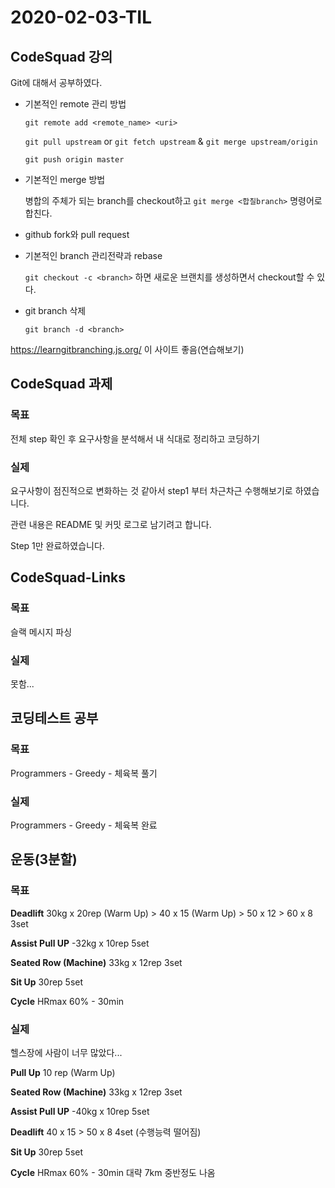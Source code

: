 # 2020-02-03-TIL

## CodeSquad 강의

Git에 대해서 공부하였다.

- 기본적인 remote 관리 방법

  `git remote add <remote_name> <uri>`

  `git pull upstream` or `git fetch upstream` & `git merge upstream/origin`

  `git push origin master`

- 기본적인 merge 방법

  병합의 주체가 되는 branch를 checkout하고 `git merge <합칠branch>` 명령어로 합친다.

- github fork와 pull request

- 기본적인 branch 관리전략과 rebase

  `git checkout -c <branch>` 하면 새로운 브랜치를 생성하면서 checkout할 수 있다.

- git branch 삭제

  `git branch -d <branch>`

https://learngitbranching.js.org/ 이 사이트 좋음(연습해보기)

## CodeSquad 과제

### 목표

전체 step 확인 후 요구사항을 분석해서 내 식대로 정리하고 코딩하기

### 실제

요구사항이 점진적으로 변화하는 것 같아서 step1 부터 차근차근 수행해보기로 하였습니다.

관련 내용은 README 및 커밋 로그로 남기려고 합니다.

Step 1만 완료하였습니다.

## CodeSquad-Links

### 목표

슬랙 메시지 파싱

### 실제

못함...

## 코딩테스트 공부

### 목표

Programmers - Greedy - 체육복 풀기

### 실제

Programmers - Greedy - 체육복 완료

## 운동(3분할)

### 목표

**Deadlift** 30kg x 20rep (Warm Up) > 40 x 15 (Warm Up) > 50 x 12 > 60 x 8 3set

**Assist Pull UP** -32kg x 10rep 5set

**Seated Row (Machine)** 33kg x 12rep 3set

**Sit Up** 30rep 5set

**Cycle** HRmax 60% - 30min

### 실제

헬스장에 사람이 너무 많았다...

**Pull Up** 10 rep (Warm Up)

**Seated Row (Machine)** 33kg x 12rep 3set

**Assist Pull UP** -40kg x 10rep 5set

**Deadlift** 40 x 15  > 50 x 8 4set (수행능력 떨어짐)

**Sit Up** 30rep 5set

**Cycle** HRmax 60% - 30min 대략 7km 중반정도 나옴